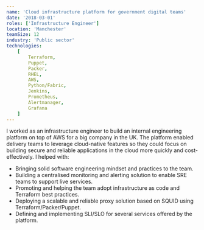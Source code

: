 ```yaml
---
name: 'Cloud infrastructure platform for government digital teams'
date: '2018-03-01'
roles: ['Infrastructure Engineer']
location: 'Manchester'
teamSize: 12
industry: 'Public sector'
technologies:
    [
        Terraform,
        Puppet,
        Packer,
        RHEL,
        AWS,
        Python/Fabric,
        Jenkins,
        Prometheus,
        Alertmanager,
        Grafana
    ]
---
```


I worked as an infrastructure engineer to build an internal engineering platform on top of AWS for a big company in the UK. The platform enabled delivery teams to leverage cloud-native features so they could focus on building secure and reliable applications in the cloud more quickly and cost-effectively. I helped with:

- Bringing solid software engineering mindset and practices to the team.
- Building a centralised monitoring and alerting solution to enable SRE teams to support live services.
- Promoting and helping the team adopt infrastructure as code and Terraform best practices.
- Deploying a scalable and reliable proxy solution based on SQUID using Terraform/Packer/Puppet.
- Defining and implementing SLI/SLO for several services offered by the platform.
